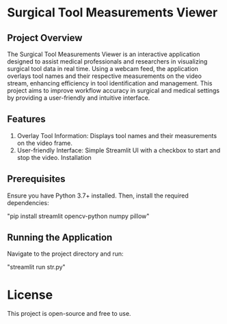 # Surgical Tool Measurements Viewer
## Project Overview

The Surgical Tool Measurements Viewer is an interactive application designed to assist medical professionals and researchers in visualizing surgical tool data in real time. Using a webcam feed, the application overlays tool names and their respective measurements on the video stream, enhancing efficiency in tool identification and management. This project aims to improve workflow accuracy in surgical and medical settings by providing a user-friendly and intuitive interface.
## Features
1. Overlay Tool Information: Displays tool names and their measurements on the video frame.
2. User-friendly Interface: Simple Streamlit UI with a checkbox to start and stop the video.
Installation

## Prerequisites

Ensure you have Python 3.7+ installed. Then, install the required dependencies:

"pip install streamlit opencv-python numpy pillow"

## Running the Application

Navigate to the project directory and run:

"streamlit run str.py"

# License

This project is open-source and free to use.



